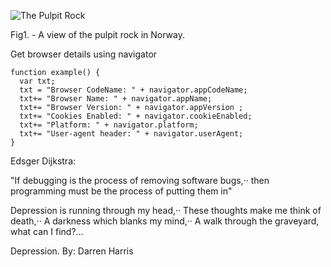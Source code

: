 ![The Pulpit Rock](img_pulpit.jpg)

Fig1. - A view of the pulpit rock in Norway.

Get browser details using navigator

    function example() {
      var txt;
      txt = "Browser CodeName: " + navigator.appCodeName;
      txt+= "Browser Name: " + navigator.appName;
      txt+= "Browser Version: " + navigator.appVersion ;
      txt+= "Cookies Enabled: " + navigator.cookieEnabled;
      txt+= "Platform: " + navigator.platform;
      txt+= "User-agent header: " + navigator.userAgent;
    }

Edsger Dijkstra:

"If debugging is the process of removing software bugs,··
then programming must be the process of putting them in"

Depression is running through my head,··
These thoughts make me think of death,··
A darkness which blanks my mind,··
A walk through the graveyard, what can I find?…

Depression. By: Darren Harris
